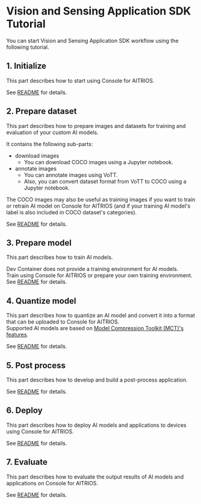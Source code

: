 # Vision and Sensing Application SDK Tutorial
You can start Vision and Sensing Application SDK workflow using the following tutorial.

## 1. Initialize
This part describes how to start using Console for AITRIOS.

See [README](./1_initialize/README.md) for details.

## 2. Prepare dataset
This part describes how to prepare images and datasets for training and evaluation of your custom AI models.

It contains the following sub-parts:
- download images
  - You can download COCO images using a Jupyter notebook.
- annotate images
  - You can annotate images using VoTT.
  - Also, you can convert dataset format from VoTT to COCO using a Jupyter notebook.

The COCO images may also be useful as training images if you want to train or retrain AI model on Console for AITRIOS (and if your training AI model's label is also included in COCO dataset's categories).

See [README](./2_prepare_dataset/README.md) for details.

## 3. Prepare model
This part describes how to train AI models. <br>

Dev Container does not provide a training environment for AI models.<br>
Train using Console for AITRIOS or prepare your own training environment.<br>
See [README](./3_prepare_model/README.md) for details.

## 4. Quantize model
This part describes how to quantize an AI model and convert it into a format that can be uploaded to Console for AITRIOS. <br>
Supported AI models are based on [Model Compression Toolkit (MCT)'s features](https://github.com/sony/model_optimization/tree/v1.3.0#supported-features).<br>

See [README](./4_quantize_model/README.md) for details.

## 5. Post process
This part describes how to develop and build a post-process application.<br>

See [README](./5_post_process/README.md) for details.

## 6. Deploy
This part describes how to deploy AI models and applications to devices using Console for AITRIOS.<br>

See [README](./6_deploy/README.md) for details.

## 7. Evaluate
This part describes how to evaluate the output results of AI models and applications on Console for AITRIOS. <br>

See [README](./7_evaluate/README.md) for details.
